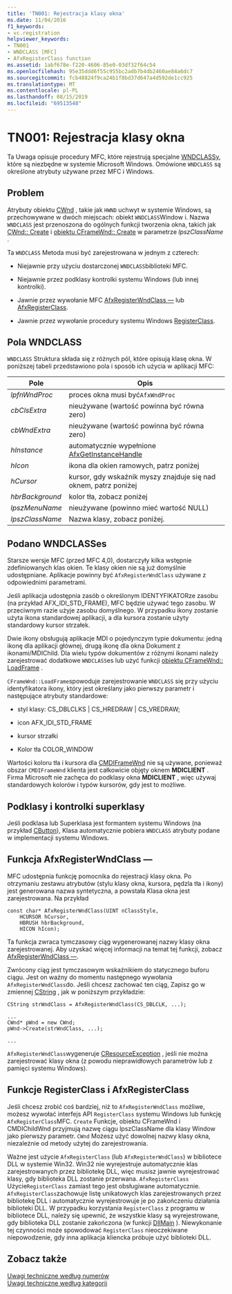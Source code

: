 ```yaml
---
title: 'TN001: Rejestracja klasy okna'
ms.date: 11/04/2016
f1_keywords:
- vc.registration
helpviewer_keywords:
- TN001
- WNDCLASS [MFC]
- AfxRegisterClass function
ms.assetid: 1abf678e-f220-4606-85e0-03df32f64c54
ms.openlocfilehash: 95e35ddd6f55c955bc2adb7b4db2460ae84a6dc7
ms.sourcegitcommit: fcb48824f9ca24b1f8bd37d647a4d592de1cc925
ms.translationtype: MT
ms.contentlocale: pl-PL
ms.lasthandoff: 08/15/2019
ms.locfileid: "69513548"
---
```

# <a name="tn001-window-class-registration"></a>TN001: Rejestracja klasy okna

Ta Uwaga opisuje procedury MFC, które rejestrują specjalne [WNDCLASSy](/windows/win32/api/winuser/ns-winuser-wndclassw), które są niezbędne w systemie Microsoft Windows. Omówione `WNDCLASS` są określone atrybuty używane przez MFC i Windows.

## <a name="the-problem"></a>Problem

Atrybuty obiektu [CWnd](../mfc/reference/cwnd-class.md) , takie jak `HWND` uchwyt w systemie Windows, są przechowywane w dwóch miejscach: obiekt `WNDCLASS`Window i. Nazwa `WNDCLASS` jest przenoszona do ogólnych funkcji tworzenia okna, takich jak [CWnd:: Create](../mfc/reference/cwnd-class.md#create) i [obiektu CFrameWnd:: Create](../mfc/reference/cframewnd-class.md#create) w parametrze *lpszClassName* .

Ta `WNDCLASS` Metoda musi być zarejestrowana w jednym z czterech:

- Niejawnie przy użyciu dostarczonej `WNDCLASS`biblioteki MFC.

- Niejawnie przez podklasy kontrolki systemu Windows (lub innej kontrolki).

- Jawnie przez wywołanie MFC [AfxRegisterWndClass —](../mfc/reference/application-information-and-management.md#afxregisterwndclass) lub [AfxRegisterClass](../mfc/reference/application-information-and-management.md#afxregisterclass).

- Jawnie przez wywołanie procedury systemu Windows [RegisterClass](/windows/win32/api/winuser/nf-winuser-registerclassw).

## <a name="wndclass-fields"></a>Pola WNDCLASS

`WNDCLASS` Struktura składa się z różnych pól, które opisują klasę okna. W poniższej tabeli przedstawiono pola i sposób ich użycia w aplikacji MFC:

|Pole|Opis|
|-----------|-----------------|
|*lpfnWndProc*|proces okna musi być`AfxWndProc`|
|*cbClsExtra*|nieużywane (wartość powinna być równa zero)|
|*cbWndExtra*|nieużywane (wartość powinna być równa zero)|
|*hInstance*|automatycznie wypełnione [AfxGetInstanceHandle](../mfc/reference/application-information-and-management.md#afxgetinstancehandle)|
|*hIcon*|ikona dla okien ramowych, patrz poniżej|
|*hCursor*|kursor, gdy wskaźnik myszy znajduje się nad oknem, patrz poniżej|
|*hbrBackground*|kolor tła, zobacz poniżej|
|*lpszMenuName*|nieużywane (powinno mieć wartość NULL)|
|*lpszClassName*|Nazwa klasy, zobacz poniżej.|

## <a name="provided-wndclasses"></a>Podano WNDCLASSes

Starsze wersje MFC (przed MFC 4,0), dostarczyły kilka wstępnie zdefiniowanych klas okien. Te klasy okien nie są już domyślnie udostępniane. Aplikacje powinny być `AfxRegisterWndClass` używane z odpowiednimi parametrami.

Jeśli aplikacja udostępnia zasób o określonym IDENTYFIKATORze zasobu (na przykład AFX_IDI_STD_FRAME), MFC będzie używać tego zasobu. W przeciwnym razie użyje zasobu domyślnego. W przypadku ikony zostanie użyta ikona standardowej aplikacji, a dla kursora zostanie użyty standardowy kursor strzałek.

Dwie ikony obsługują aplikacje MDI o pojedynczym typie dokumentu: jedną ikonę dla aplikacji głównej, drugą ikonę dla okna Dokument z ikonami/MDIChild. Dla wielu typów dokumentów z różnymi ikonami należy zarejestrować dodatkowe `WNDCLASS`es lub użyć funkcji [obiektu CFrameWnd:: LoadFrame](../mfc/reference/cframewnd-class.md#loadframe) .

`CFrameWnd::LoadFrame`spowoduje zarejestrowanie `WNDCLASS` się przy użyciu identyfikatora ikony, który jest określany jako pierwszy parametr i następujące atrybuty standardowe:

- styl klasy: CS_DBLCLKS &#124; CS_HREDRAW &#124; CS_VREDRAW;

- icon AFX_IDI_STD_FRAME

- kursor strzałki

- Kolor tła COLOR_WINDOW

Wartości koloru tła i kursora dla [CMDIFrameWnd](../mfc/reference/cmdiframewnd-class.md) nie są używane, ponieważ obszar `CMDIFrameWnd` klienta jest całkowicie objęty oknem **MDICLIENT** . Firma Microsoft nie zachęca do podklasy okna **MDICLIENT** , więc używaj standardowych kolorów i typów kursorów, gdy jest to możliwe.

## <a name="subclassing-and-superclassing-controls"></a>Podklasy i kontrolki superklasy

Jeśli podklasa lub Superklasa jest formantem systemu Windows (na przykład [CButton](../mfc/reference/cbutton-class.md)), Klasa automatycznie pobiera `WNDCLASS` atrybuty podane w implementacji systemu Windows.

## <a name="the-afxregisterwndclass-function"></a>Funkcja AfxRegisterWndClass —

MFC udostępnia funkcję pomocnika do rejestracji klasy okna. Po otrzymaniu zestawu atrybutów (stylu klasy okna, kursora, pędzla tła i ikony) jest generowana nazwa syntetyczna, a powstała Klasa okna jest zarejestrowana. Na przykład

```
const char* AfxRegisterWndClass(UINT nClassStyle,
    HCURSOR hCursor,
    HBRUSH hbrBackground,
    HICON hIcon);
```

Ta funkcja zwraca tymczasowy ciąg wygenerowanej nazwy klasy okna zarejestrowanej. Aby uzyskać więcej informacji na temat tej funkcji, zobacz [AfxRegisterWndClass —](../mfc/reference/application-information-and-management.md#afxregisterwndclass).

Zwrócony ciąg jest tymczasowym wskaźnikiem do statycznego buforu ciągu. Jest on ważny do momentu następnego wywołania `AfxRegisterWndClass`do. Jeśli chcesz zachować ten ciąg, Zapisz go w zmiennej [CString](../atl-mfc-shared/using-cstring.md) , jak w poniższym przykładzie:

```
CString strWndClass = AfxRegisterWndClass(CS_DBLCLK, ...);

...
CWnd* pWnd = new CWnd;
pWnd->Create(strWndClass, ...);

...
```

`AfxRegisterWndClass`wygeneruje [CResourceException](../mfc/reference/cresourceexception-class.md) , jeśli nie można zarejestrować klasy okna (z powodu nieprawidłowych parametrów lub z pamięci systemu Windows).

## <a name="the-registerclass-and-afxregisterclass-functions"></a>Funkcje RegisterClass i AfxRegisterClass

Jeśli chcesz zrobić coś bardziej, niż to `AfxRegisterWndClass` możliwe, możesz wywołać interfejs API `RegisterClass` systemu Windows lub funkcję `AfxRegisterClass`MFC. [](../mfc/reference/cmdichildwnd-class.md) `Create` [](../mfc/reference/cframewnd-class.md) Funkcje, obiektu CFrameWnd i CMDIChildWnd przyjmują nazwę ciągu lpszClassName dla klasy Window jako pierwszy parametr. `CWnd` Możesz użyć dowolnej nazwy klasy okna, niezależnie od metody użytej do zarejestrowania.

Ważne jest użycie `AfxRegisterClass` (lub `AfxRegisterWndClass`) w bibliotece DLL w systemie Win32. Win32 nie wyrejestruje automatycznie klas zarejestrowanych przez bibliotekę DLL, więc musisz jawnie wyrejestrować klasy, gdy biblioteka DLL zostanie przerwana. `AfxRegisterClass` Użycie`RegisterClass` zamiast tego jest obsługiwane automatycznie. `AfxRegisterClass`zachowuje listę unikatowych klas zarejestrowanych przez bibliotekę DLL i automatycznie wyrejestrowuje je po zakończeniu działania biblioteki DLL. W przypadku korzystania `RegisterClass` z programu w bibliotece DLL, należy się upewnić, że wszystkie klasy są wyrejestrowane, gdy biblioteka DLL zostanie zakończona (w funkcji [DllMain](/windows/win32/Dlls/dllmain) ). Niewykonanie tej czynności może spowodować `RegisterClass` nieoczekiwane niepowodzenie, gdy inna aplikacja kliencka próbuje użyć biblioteki DLL.

## <a name="see-also"></a>Zobacz także

[Uwagi techniczne według numerów](../mfc/technical-notes-by-number.md)<br/>
[Uwagi techniczne według kategorii](../mfc/technical-notes-by-category.md)
